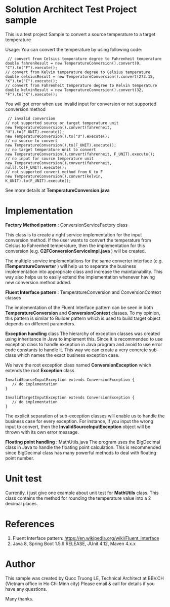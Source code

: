 # Solution Architect Test Project sample
This is a test project Sample to convert a source temperature to a target temperature

Usage: You can convert the temperature by using following code:

	 // convert from Celsius temperature degree to Fahrenheit temperature
    double fahrenResult = new TemperatureConversion().convert(0, "C").to("F").execute();
    // convert from Kelvin temperature degree to Celsius temperature
    double celsiusResult = new TemperatureConversion().convert(273.15, "K").to("C").execute();
    // convert from Fahrenheit temperature degree to Kelvin temperature
    double kelvinResult = new TemperatureConversion().convert(32, "F").to("K").execute();

You will got error when use invalid input for conversion or not supported conversion method


	 // invalid conversion
    // not supported source or target temperature unit
    new TemperatureConversion().convert(fahrenheit, "U").to(F_UNIT).execute();
    new TemperatureConversion().to("U").execute();
    // no source to convert
    new TemperatureConversion().to(F_UNIT).execute();
    // no target temperature unit to convert
    new TemperatureConversion().convert(fahrenheit, F_UNIT).execute();
    // no input for source temperature unit
    new TemperatureConversion().convert(fahrenheit, null).to(F_UNIT).execute();
    // not supported convert method from K to F
    new TemperatureConversion().convert(kelvin, K_UNIT).to(F_UNIT).execute();

See more details at **TemperatureConversion.java**     
    

# Implementation

**Factory Method pattern** : ConversionServiceFactory class

This class is to create a right service implementation for the input conversion method. If the user wants to convert the temperature from Celsius to Fahrenheit temperature, then the implementation for this conversion (e.g. **C2FConversionServiceImpl.java** ) will be created.

The multiple service implementations for the same converter interface (e.g. **ITemperatureConverter** ) will help us to separate the business implementation into appropriate class and increase the maintainability. This way also helps us to easily extend the implementation whenever having new conversion method added.

**Fluent Interface pattern** : TemperatureConversion and ConversionContext classes

The implementation of the Fluent Interface pattern can be seen in both **TemperatureConversion**  and **ConversionContext**  classes. To my opinion, this pattern is similar to Builder pattern which is used to build target object depends on different parameters.

**Exception handling** class
The hierarchy of exception classes was created using inheritance in Java to implement this. Since it is recommended to use exception class to handle exception in Java program and avoid to use error code constants to handle it. This way we can create a very concrete sub-class which names the exact business exception case.

We have the root exception class named **ConversionException** which extends the root **Exception**  class


	InvalidSourceInputException extends ConversionException {
	   // do implementation
	}
	
	InvalidTargetInputException extends ConversionException {
	   // do implementation
	}

The explicit separation of sub-exception classes will enable us to handle the business case for every exception. For instance, if you input the wrong input to convert, then the **InvalidSourceInputException**  object will be thrown with its own error message.

**Floating point handling** : MathUtils.java
The program uses the BigDecimal class in Java to handle the floating point calculation. This is recommended since BigDecimal class has many powerful methods to deal with floating point number.

# Unit test

Currently, i just give one example about unit test for **MathUtils**  class. This class contains the method for rounding the temperature value into a 2 decimal places.


# References

1.  Fluent Interface pattern: https://en.wikipedia.org/wiki/Fluent_interface
2.  Java 8, Spring Boot 1.5.9.RELEASE, JUnit 4.12, Maven 4.x.x

# Author
This sample was created by Quoc Truong LE, Technical Architect at BBV.CH (Vietnam office in Ho Chi Minh city)
Please email & call for details if you have any questions.

Many thanks.

      